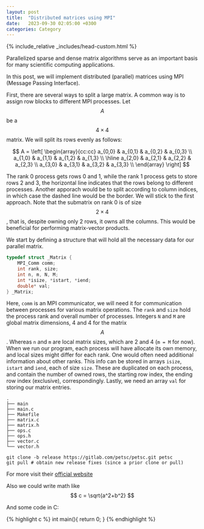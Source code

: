 ```yaml
---
layout:	post
title:	"Distributed matrices using MPI"
date:	2023-09-30 02:05:00 +0300
categories:	Category
---
```

{% include_relative _includes/head-custom.html %}

Parallelized sparse and dense matrix algorithms serve as an important basis for many scientific computing applications.


In this post, we will implement distributed (parallel) matrices using MPI (Message Passing Interface).

First, there are several ways to split a large matrix. A common way is to assign row blocks to different MPI processes.
Let $$A$$ be a $$4\times4$$ matrix. We will split its rows evenly as follows:

$$
A = \left[
\begin{array}{cc:cc}
	a_{0,0} & a_{0,1} & a_{0,2} & a_{0,3} \\
	a_{1,0} & a_{1,1} & a_{1,2} & a_{1,3} \\
	\hline
	a_{2,0} & a_{2,1} & a_{2,2} & a_{2,3} \\
	a_{3,0} & a_{3,1} & a_{3,2} & a_{3,3} \\
\end{array}
\right]
$$

The rank 0 process gets rows 0 and 1, while the rank 1 process gets to store rows 2 and 3, the horizontal line indicates
that the rows belong to different processes. Another apporach would be to split according to column indices, in which case
the dashed line would be the border. We will stick to the first approach. Note that the submatrix on rank 0 is of size $$2\times4$$,
that is, despite owning only 2 rows, it owns all the columns. This would be beneficial for performing matrix-vector products.

We start by defining a structure that will hold all the necessary data for our parallel matrix.

```c
typedef struct _Matrix {
    MPI_Comm comm;
    int rank, size;
    int n, m, N, M;
    int *isize, *istart, *iend;
    double* val;
} _Matrix;
```

Here, `comm` is an MPI communicator, we will need it for communication between processes for various matrix operations. The `rank` and
`size` hold the process rank and overall number of processes. Integers `N` and `M` are global matrix dimensions, 4 and 4 for the matrix $$A$$.
Whereas `n` and `m` are local matrix sizes, which are 2 and 4 (`m = M` for now). When we run our program, each process will have allocate
its own memory, and local sizes might differ for each rank. One would often need additional information about other ranks. This info can be
stored in arrays `isize`, `istart` and `iend`, each of size `size`. These are duplicated on each process, and contain the number of owned rows,
the starting row index, the ending row index (exclusive), correspondingly. Lastly, we need an array `val` for storing our matrix entries.

```
.
├── main
├── main.c
├── Makefile
├── matrix.c
├── matrix.h
├── ops.c
├── ops.h
├── vector.c
└── vector.h
```




```
git clone -b release https://gitlab.com/petsc/petsc.git petsc
git pull # obtain new release fixes (since a prior clone or pull)
```

For more visit their [official website][petsc-website]

Also we could write math like $$ c = \sqrt{a^2+b^2} $$

And some code in C:

{% highlight c %}
int main(){
	return 0;
}
{% endhighlight %}

[petsc-website]: https://petsc.org/
